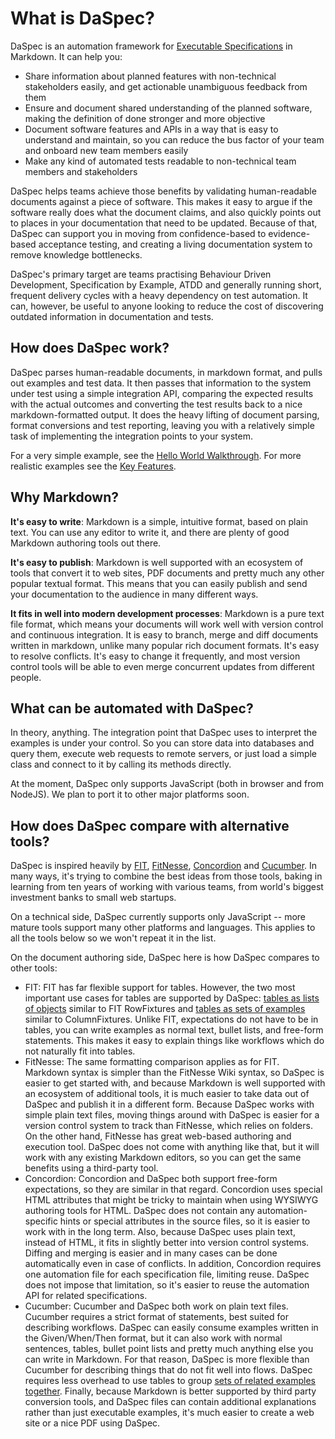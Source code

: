 # What is DaSpec?

DaSpec is an automation framework for [Executable Specifications](executable_specifications.md) in Markdown. It can help you:

* Share information about planned features with non-technical stakeholders easily, and get actionable unambiguous feedback from them 
* Ensure and document shared understanding of the planned software, making the definition of done stronger and more objective
* Document software features and APIs in a way that is easy to understand and maintain, so you can reduce the bus factor of your team and onboard new team members easily
* Make any kind of automated tests readable to non-technical team members and stakeholders

DaSpec helps teams achieve those benefits by validating human-readable documents against a piece of software. This makes it easy to argue if the software really does what the document claims, and also quickly points out to places in your documentation that need to be updated. Because of that, DaSpec can support you in moving from  confidence-based to evidence-based acceptance testing, and creating a living documentation system to remove knowledge bottlenecks.

DaSpec's primary target are teams practising Behaviour Driven Development, Specification by Example, ATDD and generally running short, frequent delivery cycles with a heavy dependency on test automation. It can, however, be useful to anyone looking to reduce the cost of discovering outdated information in documentation and tests. 

## How does DaSpec work?

DaSpec parses human-readable documents, in markdown format, and pulls out examples and test data. It then passes that information to the system under test using a simple integration API, comparing the expected results with the actual outcomes and converting the test results back to a nice markdown-formatted output. It does the heavy lifting of document parsing, format conversions and test reporting, leaving you with a relatively simple task of implementing the integration points to your system.

For a very simple example, see the [Hello World Walkthrough](hello_world.md). For more realistic examples see the [Key Features](../examples).

## Why Markdown?

**It's easy to write**: Markdown is a simple, intuitive format, based on plain text. You can use any editor to write it, and there are plenty of good Markdown authoring tools out there.

**It's easy to publish**: Markdown is well supported with an ecosystem of tools that convert it to web sites, PDF documents and pretty much any other popular textual format. This means that you can easily publish and send your documentation to the audience in many different ways. 

**It fits in well into modern development processes**: Markdown is a pure text file format, which means your documents will work well with version control and continuous integration. It is easy to branch, merge and diff documents written in markdown, unlike many popular rich document formats. It's easy to resolve conflicts. It's easy to change it frequently, and most version control tools will be able to even merge concurrent updates from different people.

## What can be automated with DaSpec?

In theory, anything. The integration point that DaSpec uses to interpret the examples is under your control. So you can store data into databases and query them, execute web requests to remote servers, or just load a simple class and connect to it by calling its methods directly.

At the moment, DaSpec only supports JavaScript (both in browser and from NodeJS). We plan to port it to other major platforms soon.

## How does DaSpec compare with alternative tools?

DaSpec is inspired heavily by [FIT](http://fit.c2.com/), [FitNesse](http://www.fitnesse.org), [Concordion](http://concordion.org/) and [Cucumber](https://cucumber.io/). In many ways, it's trying to combine the best ideas from those tools, baking in learning from ten years of working with various teams, from world's biggest investment banks to small web startups.

On a technical side, DaSpec currently supports only JavaScript -- more mature tools support many other platforms and languages. This applies to all the tools below so we won't repeat it in the list. 

On the document authoring side, DaSpec here is how DaSpec compares to other tools:

* FIT: FIT has far flexible support for tables. However, the two most important use cases for tables are supported by DaSpec: [tables as lists of objects](lists_of_objects.md) similar to FIT RowFixtures and [tables as sets of examples](tables_as_sets_of_examples.md) similar to ColumnFixtures. Unlike FIT, expectations do not have to be in tables, you can write examples as normal text, bullet lists, and free-form statements. This makes it easy to explain things like workflows which do not naturally fit into tables. 
* FitNesse: The same formatting comparison applies as for FIT. Markdown syntax is simpler than the FitNesse Wiki syntax, so DaSpec is easier to get started with, and because Markdown is well supported with an ecosystem of additional tools, it is much easier to take data out of DaSpec and publish it in a different form. Because DaSpec works with simple plain text files, moving things around with DaSpec is easier for a version control system to track than FitNesse, which relies on folders. On the other hand, FitNesse has great web-based authoring and execution tool. DaSpec does not come with anything like that, but it will work with any existing Markdown editors, so you can get the same benefits using a third-party tool.
* Concordion: Concordion and DaSpec both support free-form expectations, so they are similar in that regard. Concordion uses special HTML attributes that might be tricky to maintain when using WYSIWYG authoring tools for HTML. DaSpec does not contain any automation-specific hints or special attributes in the source files, so it is easier to work with in the long term. Also, because DaSpec uses plain text, instead of HTML, it fits in slightly better into version control systems. Diffing and merging is easier and in many cases can be done automatically even in case of conflicts. In addition, Concordion requires one automation file for each specification file, limiting reuse. DaSpec does not impose that limitation, so it's easier to reuse the automation API for related specifications.
* Cucumber: Cucumber and DaSpec both work on plain text files. Cucumber requires a strict format of statements, best suited for describing workflows. DaSpec can easily consume examples written in the Given/When/Then format, but it can also work with normal sentences, tables, bullet point lists and pretty much anything else you can write in Markdown. For that reason, DaSpec is more flexible than Cucumber for describing things that do not fit well into flows. DaSpec requires less overhead to use tables to group [sets of related examples together](tables_as_sets_of_examples.md). Finally, because Markdown is better supported by third party conversion tools, and DaSpec files can contain additional explanations rather than just executable examples, it's much easier to create a web site or a nice PDF using DaSpec. 
